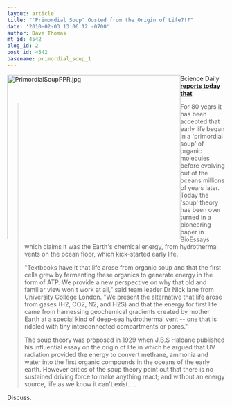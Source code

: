 ```yaml
---
layout: article
title: "'Primordial Soup' Ousted from the Origin of Life?!?"
date: '2010-02-03 13:06:12 -0700'
author: Dave Thomas
mt_id: 4542
blog_id: 2
post_id: 4542
basename: primordial_soup_1
---
```

<img src="http://pandasthumb.org/archives/2010/02/03/PrimordialSoupPPR.jpg" alt="PrimordialSoupPPR.jpg" width="400" height="379" style="float:left;" />

Science Daily **[reports today that ](http://www.sciencedaily.com/releases/2010/02/100202101245.htm)**


> For 80 years it has been accepted that early life began in a 'primordial soup' of organic molecules before evolving out of the oceans millions of years later. Today the 'soup' theory has been over turned in a pioneering paper in BioEssays which claims it was the Earth's chemical energy, from hydrothermal vents on the ocean floor, which kick-started early life.
> 
> "Textbooks have it that life arose from organic soup and that the first cells grew by fermenting these organics to generate energy in the form of ATP. We provide a new perspective on why that old and familiar view won't work at all," said team leader Dr Nick lane from University College London. "We present the alternative that life arose from gases (H2, CO2, N2, and H2S) and that the energy for first life came from harnessing geochemical gradients created by mother Earth at a special kind of deep-sea hydrothermal vent -- one that is riddled with tiny interconnected compartments or pores."
> 
> The soup theory was proposed in 1929 when J.B.S Haldane published his influential essay on the origin of life in which he argued that UV radiation provided the energy to convert methane, ammonia and water into the first organic compounds in the oceans of the early earth. However critics of the soup theory point out that there is no sustained driving force to make anything react; and without an energy source, life as we know it can't exist. ...

Discuss.
